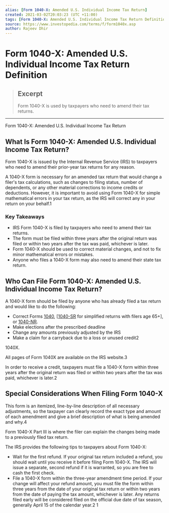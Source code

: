 ```yaml
---
alias: [Form 1040-X: Amended U.S. Individual Income Tax Return]
created: 2021-03-02T20:03:23 (UTC +11:00)
tags: [Form 1040-X: Amended U.S. Individual Income Tax Return Definition, Form 1040-X: Amended U.S. Individual Income Tax Return]
source: https://www.investopedia.com/terms/f/form1040x.asp
author: Rajeev Dhir
---
```


# Form 1040-X: Amended U.S. Individual Income Tax Return Definition

> ## Excerpt
> Form 1040-X is used by taxpayers who need to amend their tax returns.

---

Form 1040-X: Amended U.S. Individual Income Tax Return
## What Is Form 1040-X: Amended U.S. Individual Income Tax Return?

Form 1040-X is issued by the Internal Revenue Service (IRS) to taxpayers who need to amend their prior-year tax returns for any reason.

A 1040-X form is necessary for an amended tax return that would change a filer's tax calculations, such as changes to filing status, number of dependents, or any other material corrections to income credits or deductions. However, it is important to avoid using Form 1040-X for simple mathematical errors in your tax return, as the IRS will correct any in your return on your behalf.1

### Key Takeaways

-   IRS Form 1040-X is filed by taxpayers who need to amend their tax returns.
-   The form must be filed within three years after the original return was filed or within two years after the tax was paid, whichever is later.
-   Form 1040-X should be used to correct material changes, and not to fix minor mathematical errors or mistakes.
-   Anyone who files a 1040-X form may also need to amend their state tax return.

## Who Can File Form 1040-X: Amended U.S. Individual Income Tax Return?

A 1040-X form should be filed by anyone who has already filed a tax return and would like to do the following:

-   Correct Forms [1040](https://www.investopedia.com/terms/1/1040.asp), \[[1040-SR](https://www.investopedia.com/taxes/seniors-get-new-simplified-tax-form/) for simplified returns with filers age 65+\], or [1040-NR](https://www.investopedia.com/form-1040nr-4782170).
-   Make elections after the prescribed deadline
-   Change any amounts previously adjusted by the IRS
-   Make a claim for a carryback due to a loss or unused credit2

1040X.

All pages of Form 1040X are available on the IRS website.3

In order to receive a credit, taxpayers must file a 1040-X form within three years after the original return was filed or within two years after the tax was paid, whichever is later.2

## Special Considerations When Filing Form 1040-X

This form is an itemized, line-by-line description of all necessary adjustments, so the taxpayer can clearly record the exact type and amount of each amendment and give a brief description of what is being amended and why.4

Form 1040-X Part III is where the filer can explain the changes being made to a previously filed tax return. 

The IRS provides the following tips to taxpayers about Form 1040-X:

-   Wait for the first refund. If your original tax return included a refund, you should wait until you receive it before filing Form 1040-X. The IRS will issue a separate, second refund if it is warranted, so you are free to cash the first check.
-   File a 1040-X form within the three-year amendment time period. If your change will affect your refund amount, you must file the form within three years from the date of your original tax return or within two years from the date of paying the tax amount, whichever is later. Any returns filed early will be considered filed on the official due date of tax season, generally April 15 of the calendar year.2 1
